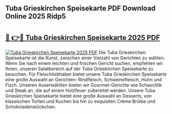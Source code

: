 ## Tuba Grieskirchen Speisekarte PDF Download Online 2025 Ridp5

# <h2><a href="http://gcbexl.nevu.top/?p=Tuba+Grieskirchen+Speisekarte">🔗 👉🔴 Tuba Grieskirchen Speisekarte 2025 PDF</a></h2>

[![Tuba Grieskirchen Speisekarte 2025 PDF](https://i.imgur.com/dBaPXMq.png)](http://gcbexl.nevu.top/?p=Tuba+Grieskirchen+Speisekarte)
Die Tuba Grieskirchen Speisekarte ist die Kunst, zwischen einer Vielzahl von Gerichten zu wählen. Wenn Sie nach einem leichten und frischen Gericht suchen, empfehlen wir Ihnen, unseren Salatbereich auf der Tuba Grieskirchen Speisekarte zu besuchen. Für Fleischliebhaber bietet unsere Tuba Grieskirchen Speisekarte eine große Auswahl an Gerichten: Rindfleisch, Schweinefleisch, Huhn und Fisch. Unseren Auserwählten bieten wir Gourmet-Gerichte wie Schaschlik und Steak an, die auf einem Holzfeuer zubereitet werden. Unsere Tuba Grieskirchen Speisekarte bietet eine große Auswahl an Desserts, von klassischen Torten und Kuchen bis hin zu exquisiten Crème Brûlée und Schokoladenstückchen.
